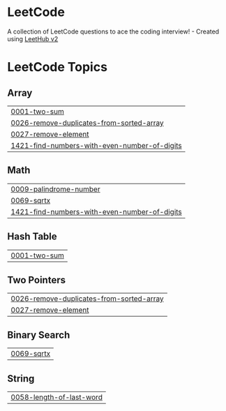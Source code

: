 # LeetCode
A collection of LeetCode questions to ace the coding interview! - Created using [LeetHub v2](https://github.com/arunbhardwaj/LeetHub-2.0)

<!---LeetCode Topics Start-->
# LeetCode Topics
## Array
|  |
| ------- |
| [0001-two-sum](https://github.com/rishabhrm/LeetCode/tree/master/0001-two-sum) |
| [0026-remove-duplicates-from-sorted-array](https://github.com/rishabhrm/LeetCode/tree/master/0026-remove-duplicates-from-sorted-array) |
| [0027-remove-element](https://github.com/rishabhrm/LeetCode/tree/master/0027-remove-element) |
| [1421-find-numbers-with-even-number-of-digits](https://github.com/rishabhrm/LeetCode/tree/master/1421-find-numbers-with-even-number-of-digits) |
## Math
|  |
| ------- |
| [0009-palindrome-number](https://github.com/rishabhrm/LeetCode/tree/master/0009-palindrome-number) |
| [0069-sqrtx](https://github.com/rishabhrm/LeetCode/tree/master/0069-sqrtx) |
| [1421-find-numbers-with-even-number-of-digits](https://github.com/rishabhrm/LeetCode/tree/master/1421-find-numbers-with-even-number-of-digits) |
## Hash Table
|  |
| ------- |
| [0001-two-sum](https://github.com/rishabhrm/LeetCode/tree/master/0001-two-sum) |
## Two Pointers
|  |
| ------- |
| [0026-remove-duplicates-from-sorted-array](https://github.com/rishabhrm/LeetCode/tree/master/0026-remove-duplicates-from-sorted-array) |
| [0027-remove-element](https://github.com/rishabhrm/LeetCode/tree/master/0027-remove-element) |
## Binary Search
|  |
| ------- |
| [0069-sqrtx](https://github.com/rishabhrm/LeetCode/tree/master/0069-sqrtx) |
## String
|  |
| ------- |
| [0058-length-of-last-word](https://github.com/rishabhrm/LeetCode/tree/master/0058-length-of-last-word) |
<!---LeetCode Topics End-->